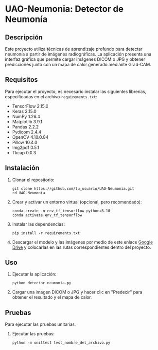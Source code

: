# UAO-Neumonia: Detector de Neumonía

## Descripción

Este proyecto utiliza técnicas de aprendizaje profundo para detectar neumonía a partir de imágenes radiográficas. La aplicación presenta una interfaz gráfica que permite cargar imágenes DICOM o JPG y obtener predicciones junto con un mapa de calor generado mediante Grad-CAM.

## Requisitos

Para ejecutar el proyecto, es necesario instalar las siguientes librerías, especificadas en el archivo `requirements.txt`:
- TensorFlow 2.15.0
- Keras 2.15.0
- NumPy 1.26.4
- Matplotlib 3.9.1
- Pandas 2.2.2
- Pydicom 2.4.4
- OpenCV 4.10.0.84
- Pillow 10.4.0
- Img2pdf 0.5.1
- Tkcap 0.0.3

## Instalación

1. Clonar el repositorio:

   ```
   git clone https://github.com/tu_usuario/UAO-Neumonia.git
   cd UAO-Neumonia
   ```

2. Crear y activar un entorno virtual (opcional, pero recomendado):

   ```
   conda create -n env_tf_tensorflow python=3.10
   conda activate env_tf_tensorflow
   ```

3. Instalar las dependencias:

   ```
   pip install -r requirements.txt
   ```

4. Descargar el modelo y las imágenes por medio de este enlace [Google Drive](https://drive.google.com/drive/folders/13tel7QqV-ckvcpNUr0ic8j7Y49jlovX3?usp=sharing) y colocarlas en las rutas correspondientes dentro del proyecto.

## Uso

1. Ejecutar la aplicación:

   ```
   python detector_neumonia.py
   ```

2. Cargar una imagen DICOM o JPG y hacer clic en "Predecir" para obtener el resultado y el mapa de calor.

## Pruebas

Para ejecutar las pruebas unitarias:

1. Ejecutar las pruebas:

   ```
   python -m unittest test_nombre_del_archivo.py
   ```